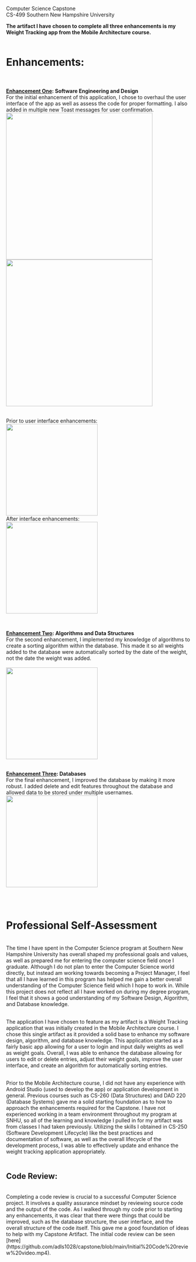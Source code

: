 Computer Science Capstone<br>
CS-499 Southern New Hampshire University

<b> The artifact I have chosen to complete all three enhancements is my Weight Tracking app from the Mobile Architecture course. <br><br></b>
<h1>Enhancements:</h1><br><br>
<b><a href="https://github.com/adls1028/capstone/tree/main/Enhancements%20and%20Narratives/Enhancement%20One%20-%20Software%20Design">Enhancement One</a>: Software Engineering and Design</b><br>
For the initial enhancement of this application, I chose to overhaul the user interface of the app as well as assess the code for proper formatting. I also added in multiple new Toast messages for user confirmation. <br>
<img src="https://github.com/user-attachments/assets/5fd4721e-abc5-4755-abad-b823b8c6f8a7" align="center" width="400"><br>
<img src="https://github.com/user-attachments/assets/e7e7a404-0feb-428f-87e2-67e65d2f70ac" align="center" width="400"><br><br>

Prior to user interface enhancements:<br>
<img src="https://github.com/user-attachments/assets/cdd6a9b1-8a98-4eaa-ade9-f20e7fc07540" align="center" width="250"><br>
After interface enhancements:<br>
<img src="https://github.com/user-attachments/assets/42a395b2-98e9-4f0c-8729-7c5503d456e4" align="center" width="250">


<br>

<b><a href="https://github.com/adls1028/capstone/tree/main/Enhancements%20and%20Narratives/Enhancement%20Two%20-%20Algorithms">Enhancement Two</a>: Algorithms and Data Structures</b><br>
For the second enhancement, I implemented my knowledge of algorithms to create a sorting algorithm within the database. This made it so all weights added to the database were automatically sorted by the date of the weight, not the date the weight was added. <br><br>
<img src="https://github.com/user-attachments/assets/cea8aab1-a4e4-45d0-b768-e2ef56d41ef4" width="250"><br><br>


<b><a href="https://github.com/adls1028/capstone/tree/main/Enhancements%20and%20Narratives/Enhancement%20Three%20-%20Databases">Enhancement Three</a>: Databases</b><br>
For the final enhancement, I improved the database by making it more robust. I added delete and edit features throughout the database and allowed data to be stored under multiple usernames.<br><img src="https://github.com/user-attachments/assets/94a67d50-c4d5-411b-8691-1b4a09d431e8" width="250">

<br><br>


<h1>Professional Self-Assessment</h1><br>
The time I have spent in the Computer Science program at Southern New Hampshire University has overall shaped my professional goals and values, as well as prepared me for entering the computer science field once I graduate. Although I do not plan to enter the Computer Science world directly, but instead am working towards becoming a Project Manager, I feel that all I have learned in this program has helped me gain a better overall understanding of the Computer Science field which I hope to work in. While this project does not reflect all I have worked on during my degree program, I feel that it shows a good understanding of my Software Design, Algorithm, and Database knowledge. <br><br>

The application I have chosen to feature as my artifact is a Weight Tracking application that was initially created in the Mobile Architecture course. I chose this single artifact as it provided a solid base to enhance my software design, algorithm, and database knowledge. This application started as a fairly basic app allowing for a user to login and input daily weights as well as weight goals. Overall, I was able to enhance the database allowing for users to edit or delete entries, adjust their weight goals, improve the user interface, and create an algorithm for automatically sorting entries. <br><br>

Prior to the Mobile Architecture course, I did not have any experience with Android Studio (used to develop the app) or application development in general. Previous courses such as CS-260 (Data Structures) and DAD 220 (Database Systems) gave me a solid starting foundation as to how to approach the enhancements required for the Capstone. I have not experienced working in a team environment throughout my program at SNHU, so all of the learning and knowledge I pulled in for my artifact was from classes I had taken previously. Utilizing the skills I obtained in CS-250 (Software Development Lifecycle) like the best practices and documentation of software, as well as the overall lifecycle of the development process, I was able to effectively update and enhance the weight tracking application appropriately.<br><br>

<h2>Code Review:</h2><br>
Completing a code review is crucial to a successful Computer Science project. It involves a quality assurance mindset by reviewing source code and the output of the code. As I walked through my code prior to starting any enhancements, it was clear that there were things that could be improved, such as the database structure, the user interface, and the overall structure of the code itself. This gave me a good foundation of ideas to help with my Capstone Artifact. The initial code review can be seen [here](https://github.com/adls1028/capstone/blob/main/Initial%20Code%20review%20video.mp4).


